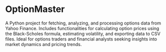 # OptionMaster
A Python project for fetching, analyzing, and processing options data from Yahoo Finance. Includes functionalities for calculating option prices using the Black-Scholes formula, estimating volatility, and exporting data to CSV files. Ideal for options traders and financial analysts seeking insights into market dynamics and pricing trends.
